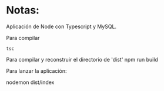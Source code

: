 # Notas:

Aplicación de Node con Typescript y MySQL.

Para compilar

```
tsc
```

Para compilar y reconstruir el directorio de 'dist'
npm run build

Para lanzar la aplicación:

nodemon dist/index
